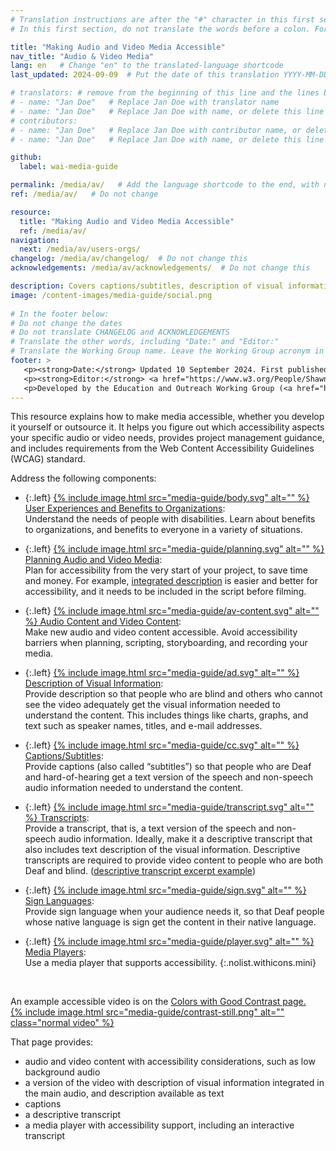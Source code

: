 ```yaml
---
# Translation instructions are after the "#" character in this first section. They are comments that do not show up in the web page. You do not need to translate the instructions after "#".
# In this first section, do not translate the words before a colon. For example, do not translate "title:". Do translate the text after "title:".

title: "Making Audio and Video Media Accessible"
nav_title: "Audio & Video Media"
lang: en   # Change "en" to the translated-language shortcode
last_updated: 2024-09-09  # Put the date of this translation YYYY-MM-DD (with month in the middle)

# translators: # remove from the beginning of this line and the lines below: "# " (the hash sign and the space)
# - name: "Jan Doe"   # Replace Jan Doe with translator name
# - name: "Jan Doe"   # Replace Jan Doe with name, or delete this line if not multiple translators
# contributors:
# - name: "Jan Doe"   # Replace Jan Doe with contributor name, or delete this line if none
# - name: "Jan Doe"   # Replace Jan Doe with name, or delete this line if not multiple contributors

github:
  label: wai-media-guide

permalink: /media/av/   # Add the language shortcode to the end, with no slash at the end. For example /path/to/file/fr
ref: /media/av/   # Do not change

resource:
  title: "Making Audio and Video Media Accessible"
  ref: /media/av/
navigation:
  next: /media/av/users-orgs/
changelog: /media/av/changelog/  # Do not change this
acknowledgements: /media/av/acknowledgements/  # Do not change this

description: Covers captions/subtitles, description of visual information (audio description, video description, described video), media players, and other accessibility requirements.
image: /content-images/media-guide/social.png
 
# In the footer below:
# Do not change the dates
# Do not translate CHANGELOG and ACKNOWLEDGEMENTS
# Translate the other words, including "Date:" and "Editor:"
# Translate the Working Group name. Leave the Working Group acronym in English.
footer: >
   <p><strong>Date:</strong> Updated 10 September 2024. First published September 2019. CHANGELOG.</p>
   <p><strong>Editor:</strong> <a href="https://www.w3.org/People/Shawn">Shawn Lawton Henry</a>. ACKNOWLEDGEMENTS lists contributors and credits.</p>
   <p>Developed by the Education and Outreach Working Group (<a href="https://www.w3.org/WAI/EO/">EOWG</a>). Originally drafted as part of the <a href="https://www.w3.org/WAI/WCAGTA/">WCAG TA Project</a> funded by the <abbr title="United States">U.S.</abbr> Access Board. Revised as part of the <a href="https://www.w3.org/WAI/expand-access/">WAI Expanding Access project</a> funded by the Ford Foundation.</p>
---
```


This resource explains how to make media accessible, whether you develop it yourself or outsource it. It helps you figure out which accessibility aspects your specific audio or video needs, provides project management guidance, and includes requirements from the Web Content Accessibility Guidelines (WCAG) standard.

Address the following components:

* {:.left} [{% include image.html src="media-guide/body.svg" alt="" %} User Experiences and Benefits to Organizations](/media/av/users-orgs/):<br>Understand the needs of people with disabilities. Learn about benefits to organizations, and benefits to everyone in a variety of situations.

* {:.left} [{% include image.html src="media-guide/planning.svg" alt="" %} Planning Audio and Video Media](/media/av/planning/):<br>Plan for accessibility from the very start of your project, to save time and money. For example, [integrated description](/media/av/av-content/#integrate-description) is easier and better for accessibility, and it needs to be included in the script before filming.

* {:.left} [{% include image.html src="media-guide/av-content.svg" alt="" %} Audio Content and Video Content](/media/av/av-content/):<br>Make new audio and video content accessible. Avoid accessibility barriers when planning, scripting, storyboarding, and recording your media.

* {:.left} [{% include image.html src="media-guide/ad.svg" alt="" %} Description of Visual Information](/media/av/description/):<br>Provide description so that people who are blind and others who cannot see the video adequately get the visual information needed to understand the content. This includes things like charts, graphs, and text such as speaker names, titles, and e-mail addresses.

* {:.left} [{% include image.html src="media-guide/cc.svg" alt="" %} Captions/Subtitles](/media/av/captions/):<br>Provide captions (also called “subtitles”) so that people who are Deaf and hard-of-hearing get a text version of the speech and non-speech audio information needed to understand the content.

* {:.left} [{% include image.html src="media-guide/transcript.svg" alt="" %} Transcripts](/media/av/transcripts/):<br>Provide a transcript, that is, a text version of the speech and non-speech audio information. Ideally, make it a descriptive transcript that also includes text description of the visual information. Descriptive transcripts are required to provide video content to people who are both Deaf and blind. ([descriptive transcript excerpt example](/media/av/transcripts/#descriptive))

* {:.left} [{% include image.html src="media-guide/sign.svg" alt="" %} Sign Languages](/media/av/sign-languages/):<br>Provide sign language when your audience needs it, so that Deaf people whose native language is sign get the content in their native language.

* {:.left} [{% include image.html src="media-guide/player.svg" alt="" %} Media Players](/media/av/player/):<br>Use a media player that supports accessibility.
{:.nolist.withicons.mini}

<br>

An example accessible video is on the [Colors with Good Contrast page.<br>
{% include image.html src="media-guide/contrast-still.png" alt="" class="normal video" %}](/perspective-videos/contrast/)

That page provides:
* audio and video content with accessibility considerations, such as low background audio
* a version of the video with description of visual information integrated in the main audio, and description available as text
* captions
* a descriptive transcript
* a media player with accessibility support, including an interactive transcript

